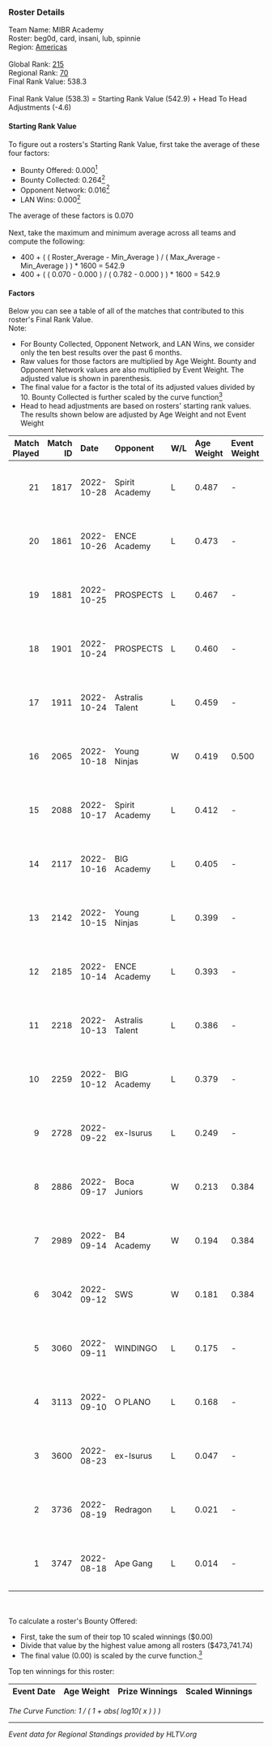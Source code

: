 ### Roster Details<br />
Team Name: MIBR Academy<br />
Roster: beg0d, card, insani, lub, spinnie<br />
Region: [Americas]( ../standings_americas.md)<br />
<br />
Global Rank: [215](../standings_global.md)<br />
Regional Rank: [70]( ../standings_americas.md)<br />
Final Rank Value:  538.3<br />
<br />
Final Rank Value (538.3) = Starting Rank Value (542.9) + Head To Head Adjustments (-4.6)<br />

#### Starting Rank Value<br />
To figure out a rosters's Starting Rank Value, first take the average of these four factors:<br />
- Bounty Offered: 0.000[<sup>1</sup>](#table2)
- Bounty Collected: 0.264[<sup>2</sup>](#table1)
- Opponent Network: 0.016[<sup>2</sup>](#table1)
- LAN Wins: 0.000[<sup>2</sup>](#table1)

The average of these factors is 0.070<br />
<br />
Next, take the maximum and minimum average across all teams and compute the following:<br />
- 400 + ( ( Roster_Average - Min_Average ) / ( Max_Average - Min_Average ) ) * 1600 = 542.9
- 400 + ( ( 0.070 - 0.000 ) / ( 0.782 - 0.000 ) ) * 1600 = 542.9


#### Factors<br />
Below you can see a table of all of the matches that contributed to this roster's Final Rank Value.<br />
Note:<br />

- For Bounty Collected, Opponent Network, and LAN Wins, we consider only the ten best results over the past 6 months.
- Raw values for those factors are multiplied by Age Weight. Bounty and Opponent Network values are also multiplied by Event Weight. The adjusted value is shown in parenthesis.
- The final value for a factor is the total of its adjusted values divided by 10. Bounty Collected is further scaled by the curve function[<sup>3</sup>](#curveFunction)
- Head to head adjustments are based on rosters' starting rank values. The results shown below are adjusted by Age Weight and not Event Weight
<span id="table1"></span><br />


| Match Played | Match ID | Date       | Opponent        | W/L | Age Weight | Event Weight | Bounty Collected | Opponent Network | LAN Wins  | H2H Adj. | Roster                            |
| -: | -: | :- | :- | :- | :- | :- | :- | :- | :- | -: | :- |
|           21 |     1817 | 2022-10-28 | Spirit Academy  | L   | 0.487      | -            | -                | -                | -         |    -1.99 | beg0d, card, insani, lub, spinnie |
|           20 |     1861 | 2022-10-26 | ENCE Academy    | L   | 0.473      | -            | -                | -                | -         |    -3.67 | beg0d, card, insani, lub, spinnie |
|           19 |     1881 | 2022-10-25 | PROSPECTS       | L   | 0.467      | -            | -                | -                | -         |    -1.41 | beg0d, card, insani, lub, spinnie |
|           18 |     1901 | 2022-10-24 | PROSPECTS       | L   | 0.460      | -            | -                | -                | -         |    -1.41 | beg0d, card, insani, lub, spinnie |
|           17 |     1911 | 2022-10-24 | Astralis Talent | L   | 0.459      | -            | -                | -                | -         |    -1.62 | beg0d, card, insani, lub, spinnie |
|           16 |     2065 | 2022-10-18 | Young Ninjas    | W   | 0.419      | 0.500        | 0.076 (0.016)    | 0.694 (0.146)    | 0 (0.000) |    11.99 | beg0d, card, insani, lub, spinnie |
|           15 |     2088 | 2022-10-17 | Spirit Academy  | L   | 0.412      | -            | -                | -                | -         |    -1.91 | beg0d, card, insani, lub, spinnie |
|           14 |     2117 | 2022-10-16 | BIG Academy     | L   | 0.405      | -            | -                | -                | -         |    -0.81 | beg0d, card, insani, lub, spinnie |
|           13 |     2142 | 2022-10-15 | Young Ninjas    | L   | 0.399      | -            | -                | -                | -         |    -1.17 | beg0d, card, insani, lub, spinnie |
|           12 |     2185 | 2022-10-14 | ENCE Academy    | L   | 0.393      | -            | -                | -                | -         |    -3.16 | beg0d, card, insani, lub, spinnie |
|           11 |     2218 | 2022-10-13 | Astralis Talent | L   | 0.386      | -            | -                | -                | -         |    -1.50 | beg0d, card, insani, lub, spinnie |
|           10 |     2259 | 2022-10-12 | BIG Academy     | L   | 0.379      | -            | -                | -                | -         |    -0.75 | beg0d, card, insani, lub, spinnie |
|            9 |     2728 | 2022-09-22 | ex-Isurus       | L   | 0.249      | -            | -                | -                | -         |    -1.19 | beg0d, card, insani, lub, spinnie |
|            8 |     2886 | 2022-09-17 | Boca Juniors    | W   | 0.213      | 0.384        | 0.000 (0.000)    | 0.034 (0.003)    | 0 (0.000) |     3.71 | beg0d, card, insani, lub, spinnie |
|            7 |     2989 | 2022-09-14 | B4 Academy      | W   | 0.194      | 0.384        | 0.000 (0.000)    | 0.007 (0.001)    | 0 (0.000) |     1.90 | beg0d, card, insani, lub, spinnie |
|            6 |     3042 | 2022-09-12 | SWS             | W   | 0.181      | 0.384        | 0.001 (0.000)    | 0.125 (0.009)    | 0 (0.000) |     3.73 | beg0d, card, insani, lub, spinnie |
|            5 |     3060 | 2022-09-11 | WINDINGO        | L   | 0.175      | -            | -                | -                | -         |    -1.81 | beg0d, card, insani, lub, spinnie |
|            4 |     3113 | 2022-09-10 | O PLANO         | L   | 0.168      | -            | -                | -                | -         |    -2.67 | beg0d, card, insani, lub, spinnie |
|            3 |     3600 | 2022-08-23 | ex-Isurus       | L   | 0.047      | -            | -                | -                | -         |    -0.21 | beg0d, card, insani, lub, spinnie |
|            2 |     3736 | 2022-08-19 | Redragon        | L   | 0.021      | -            | -                | -                | -         |    -0.45 | beg0d, card, insani, lub, spinnie |
|            1 |     3747 | 2022-08-18 | Ape Gang        | L   | 0.014      | -            | -                | -                | -         |    -0.21 | beg0d, card, insani, lub, spinnie |

<br />
<span id="table2"></span><br />
To calculate a roster's Bounty Offered:<br />

- First, take the sum of their top 10 scaled winnings ($0.00)
- Divide that value by the highest value among all rosters ($473,741.74)
- The final value (0.00) is scaled by the curve function.[<sup>3</sup>](#curveFunction)

Top ten winnings for this roster:<br />

| Event Date | Age Weight | Prize Winnings | Scaled Winnings |
| :- | -: | :- | :- |


<span id="curveFunction"></span>_The Curve Function: 1 / ( 1 + abs( log10( x ) ) )_<br />

---
_Event data for Regional Standings provided by HLTV.org_<br />
